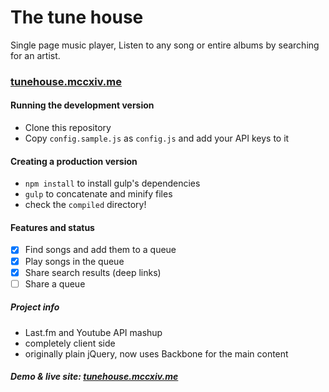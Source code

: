 # The tune house
Single page music player, Listen to any song or entire albums by searching for an artist.

### <a href="http://tunehouse.mccxiv.me" target="_blank">tunehouse.mccxiv.me</a>

#### Running the development version
- Clone this repository
- Copy ```config.sample.js``` as ```config.js``` and add your API keys to it

#### Creating a production version
- ```npm install``` to install gulp's dependencies
- ```gulp``` to concatenate and minify files
- check the ```compiled``` directory!


#### Features and status
- [x] Find songs and add them to a queue
- [x] Play songs in the queue
- [x] Share search results (deep links)
- [ ] Share a queue

##### Project info
- Last.fm and Youtube API mashup
- completely client side
- originally plain jQuery, now uses Backbone for the main content

##### Demo & live site: <a href="http://tunehouse.mccxiv.me" target="_blank">tunehouse.mccxiv.me</a>